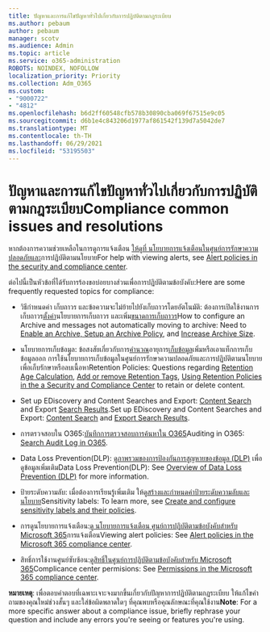 ```yaml
---
title: ปัญหาและการแก้ไขปัญหาทั่วไปเกี่ยวกับการปฏิบัติตามกฎระเบียบ
ms.author: pebaum
author: pebaum
manager: scotv
ms.audience: Admin
ms.topic: article
ms.service: o365-administration
ROBOTS: NOINDEX, NOFOLLOW
localization_priority: Priority
ms.collection: Adm_O365
ms.custom:
- "9000722"
- "4812"
ms.openlocfilehash: b6d2ff60548cfb578b30890cba069f67515e9c05
ms.sourcegitcommit: d6b1e4c843206d1977af861542f139d7a5042de7
ms.translationtype: MT
ms.contentlocale: th-TH
ms.lasthandoff: 06/29/2021
ms.locfileid: "53195503"
---
```

# <a name="compliance-common-issues-and-resolutions"></a><span data-ttu-id="8d276-102">ปัญหาและการแก้ไขปัญหาทั่วไปเกี่ยวกับการปฏิบัติตามกฎระเบียบ</span><span class="sxs-lookup"><span data-stu-id="8d276-102">Compliance common issues and resolutions</span></span>

<span data-ttu-id="8d276-103">หากต้องการความช่วยเหลือในการดูการแจ้งเตือน [ให้ดูที่ นโยบายการแจ้งเตือนในศูนย์การรักษาความปลอดภัยและ](/microsoft-365/compliance/alert-policies)การปฏิบัติตามนโยบาย</span><span class="sxs-lookup"><span data-stu-id="8d276-103">For help with viewing alerts, see [Alert policies in the security and compliance center](/microsoft-365/compliance/alert-policies).</span></span>

<span data-ttu-id="8d276-104">ต่อไปนี้เป็นหัวข้อที่ได้รับการร้องขอบ่อยบางส่วนเพื่อการปฏิบัติตามข้อบังคับ:</span><span class="sxs-lookup"><span data-stu-id="8d276-104">Here are some frequently requested topics for compliance:</span></span>

- <span data-ttu-id="8d276-105">วิธีกําหนดค่า เก็บถาวร และข้อความจะไม่ย้ายไปยังเก็บถาวรโดยอัตโนมัติ: ต้องการเปิดใช้งานการเก็บถาวร[ตั้งค่า](/microsoft-365/compliance/set-up-an-archive-and-deletion-policy-for-mailboxes)นโยบายการเก็บถาวร และเพิ่ม[ขนาดการเก็บถาวร](/microsoft-365/compliance/enable-unlimited-archiving)</span><span class="sxs-lookup"><span data-stu-id="8d276-105">How to configure an Archive and messages not automatically moving to archive: Need to [Enable an Archive, Setup an Archive Policy](/microsoft-365/compliance/set-up-an-archive-and-deletion-policy-for-mailboxes), and [Increase Archive Size](/microsoft-365/compliance/enable-unlimited-archiving).</span></span>

- <span data-ttu-id="8d276-106">นโยบายการเก็บข้อมูล: ข้อสงสัยเกี่ยวกับการ[คํานวณ](/exchange/security-and-compliance/messaging-records-management/retention-age)อายุการ[เก็บข้อมูล](/exchange/security-and-compliance/messaging-records-management/add-or-remove-retention-tags)เพิ่มหรือเอาแท็ก[](/exchange/security-and-compliance/messaging-records-management/create-a-retention-policy)การเก็บข้อมูลออก การใช้นโยบายการเก็บข้อมูลในศูนย์การรักษาความปลอดภัยและการปฏิบัติตามนโยบายเพื่อเก็บรักษาหรือลบเนื้อหา</span><span class="sxs-lookup"><span data-stu-id="8d276-106">Retention Policies: Questions regarding [Retention Age Calculation](/exchange/security-and-compliance/messaging-records-management/retention-age), [Add or remove Retention Tags](/exchange/security-and-compliance/messaging-records-management/add-or-remove-retention-tags), [Using Retention Policies in the a Security and Compliance Center](/exchange/security-and-compliance/messaging-records-management/create-a-retention-policy) to retain or delete content.</span></span>

- <span data-ttu-id="8d276-107">Set up EDiscovery and Content Searches and Export: [Content Search](/microsoft-365/compliance/content-search) and Export [Search Results](/microsoft-365/compliance/export-search-results).</span><span class="sxs-lookup"><span data-stu-id="8d276-107">Set up EDiscovery and Content Searches and Export: [Content Search](/microsoft-365/compliance/content-search) and [Export Search Results](/microsoft-365/compliance/export-search-results).</span></span>

- <span data-ttu-id="8d276-108">การตรวจสอบใน O365:[บันทึกการตรวจสอบการค้นหาใน O365](/microsoft-365/compliance/search-the-audit-log-in-security-and-compliance)</span><span class="sxs-lookup"><span data-stu-id="8d276-108">Auditing in O365: [Search Audit Log in O365](/microsoft-365/compliance/search-the-audit-log-in-security-and-compliance).</span></span>

- <span data-ttu-id="8d276-109">Data Loss Prevention(DLP): [ดูภาพรวมของการป้องกันการสูญหายของข้อมูล (DLP)](/microsoft-365/compliance/data-loss-prevention-policies) เพื่อดูข้อมูลเพิ่มเติม</span><span class="sxs-lookup"><span data-stu-id="8d276-109">Data Loss Prevention(DLP): See [Overview of Data Loss Prevention (DLP)](/microsoft-365/compliance/data-loss-prevention-policies) for more information.</span></span>
 
- <span data-ttu-id="8d276-110">ป้ายระดับความลับ: เมื่อต้องการเรียนรู้เพิ่มเติม ให้ดู[สร้างและกําหนดค่าป้ายระดับความลับและนโยบาย](/microsoft-365/compliance/create-sensitivity-labels)</span><span class="sxs-lookup"><span data-stu-id="8d276-110">Sensitivity labels: To learn more, see [Create and configure sensitivity labels and their policies](/microsoft-365/compliance/create-sensitivity-labels).</span></span>

- <span data-ttu-id="8d276-111">การดูนโยบายการแจ้งเตือน:[ดู นโยบายการแจ้งเตือน ศูนย์การปฏิบัติตามข้อบังคับสําหรับ Microsoft 365](/microsoft-365/compliance/alert-policies)การแจ้งเตือน</span><span class="sxs-lookup"><span data-stu-id="8d276-111">Viewing alert policies: See [Alert policies in the Microsoft 365 compliance center](/microsoft-365/compliance/alert-policies).</span></span>

- <span data-ttu-id="8d276-112">สิทธิ์การใช้งานศูนย์ซับซ้อน:[ดูสิทธิ์ในศูนย์การปฏิบัติตามข้อบังคับสําหรับ Microsoft 365](/microsoft-365/compliance/microsoft-365-compliance-center-permissions)</span><span class="sxs-lookup"><span data-stu-id="8d276-112">Complicance center permisions: See [Permissions in the Microsoft 365 compliance center](/microsoft-365/compliance/microsoft-365-compliance-center-permissions).</span></span>

<span data-ttu-id="8d276-113">**หมายเหตุ**: เพื่อตอบคําตอบที่เฉพาะเจาะจงมากขึ้นเกี่ยวกับปัญหาการปฏิบัติตามกฎระเบียบ ให้แก้ไขคําถามของคุณใหม่ช่วงสั้นๆ และใส่ข้อผิดพลาดใดๆ ที่คุณพบหรือคุณลักษณะที่คุณใช้งาน</span><span class="sxs-lookup"><span data-stu-id="8d276-113">**Note**: For a more specific answer about a compliance issue, briefly rephrase your question and include any errors you're seeing or features you're using.</span></span>
